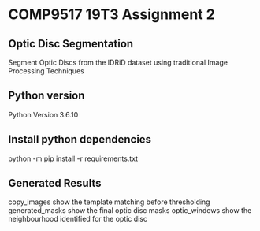 # COMP9517 19T3 Assignment 2

## Optic Disc Segmentation
Segment Optic Discs from the IDRiD dataset using traditional Image Processing Techniques

## Python version
Python Version 3.6.10 

## Install python dependencies
python -m pip install -r requirements.txt

## Generated Results
copy_images show the template matching before thresholding
generated_masks show the final optic disc masks
optic_windows show the neighbourhood identified for the optic disc
